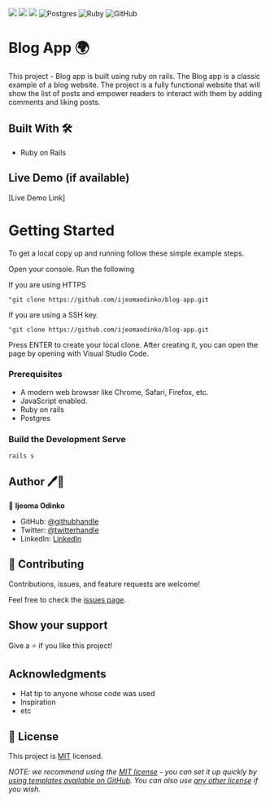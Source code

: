 ![](https://img.shields.io/badge/Microverse-blueviolet)  ![](https://badgen.net/builder#badge/Ruby%20on%20Rails/7.0.4/red)  ![](https://badges.aleen42.com/src/visual_studio.svg)  ![Postgres](https://img.shields.io/badge/postgres-%23316192.svg?style=for-the-badge&logo=postgresql&logoColor=white)   ![Ruby](https://img.shields.io/badge/ruby-%23CC342D.svg?style=for-the-badge&logo=ruby&logoColor=white)   ![GitHub](https://img.shields.io/badge/github-%23121011.svg?style=for-the-badge&logo=github&logoColor=white)

# Blog App 🌍

This project - Blog app is built using ruby on rails. The Blog app is a classic example of a blog website. The project is a fully functional website that will show the list of posts and empower readers to interact with them by adding comments and liking posts.


## Built With 🛠

- Ruby on Rails

## Live Demo (if available)

[Live Demo Link]


# Getting Started

To get a local copy up and running follow these simple example steps.

Open your console. Run the following 

If you are using HTTPS

    "git clone https://github.com/ijeomaodinko/blog-app.git

If you are using a SSH key.

    "git clone https://github.com/ijeomaodinko/blog-app.git


Press ENTER to create your local clone. After creating it, you can open the page by opening with Visual Studio Code. 


### Prerequisites
- A modern web browser like Chrome, Safari, Firefox, etc.
- JavaScript enabled.
- Ruby on rails
- Postgres


### Build the Development Serve 

    rails s 


## Author 🖊📖

👤 **Ijeoma Odinko**

- GitHub: [@githubhandle](https://github.com/ijeomaodinko)
- Twitter: [@twitterhandle](https://twitter.com/iodinko)
- LinkedIn: [LinkedIn](https://linkedin.com/in/ijeomaodinko)



## 🤝 Contributing

Contributions, issues, and feature requests are welcome!

Feel free to check the [issues page](../../issues/).


## Show your support

Give a ⭐️ if you like this project!


## Acknowledgments

- Hat tip to anyone whose code was used
- Inspiration
- etc

## 📝 License

This project is [MIT](./LICENSE) licensed.

_NOTE: we recommend using the [MIT license](https://choosealicense.com/licenses/mit/) - you can set it up quickly by [using templates available on GitHub](https://docs.github.com/en/communities/setting-up-your-project-for-healthy-contributions/adding-a-license-to-a-repository). You can also use [any other license](https://choosealicense.com/licenses/) if you wish._
